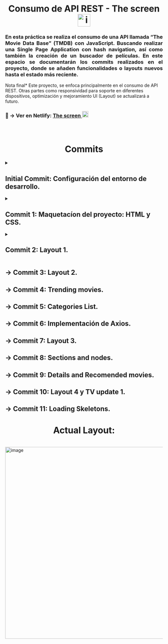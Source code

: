 <h1 align="center">Consumo de API REST - The screen<img width="40" alt="image" src="https://user-images.githubusercontent.com/67802793/197900321-b4dce53e-4cb6-4a7e-a249-756584c65162.png"></h1> 

<h3 align= "justify">
En esta práctica se realiza el consumo de una API llamada “The Movie Data Base” (TMDB) con JavaScript.
Buscando realizar una Single Page Application con hash navigation, así como también la creación de un buscador de películas. En este espacio se documentarán los commits realizados en el proyecto, donde se añaden funcionalidades o layouts nuevos hasta el estado más reciente. 
</h3>
Nota final* Este proyecto, se enfoca principalmente en el consumo de API REST. Otras partes como responsividad para soporte en diferentes dispositivos, optimización y mejoramiento UI (Layout) se actualizará a futuro.
<h3>
👀 → Ver en Netlify: <a href="https://thescreenejmz216.netlify.app/">The screen  <img width="20" alt="image" src="https://user-images.githubusercontent.com/67802793/197900321-b4dce53e-4cb6-4a7e-a249-756584c65162.png"></a>
</br>
</br>
</br>

<h1 align="center">Commits</h1> 
<details>
  <summary><h2>Initial Commit: Configuración del entorno de desarrollo.</h2></summary>
  <ol type="1">
    <li> Creamos el repositorio en GitHub
    <li>Clonamos el repositorio
    <li>En VSCode creamos package.json (npm init)
    <li>Creamos las carpetas para js y css y el index.html
    <li>Para más facilidad temporal y sin usar variables globales, creamos archivo para la api-key de TMDB en js 
    <li>Finalmente, agregamos el archivo al .gitignore
  </ol>
</details>


<details>
  <summary><h2>Commit 1: Maquetacíon del proyecto: HTML y CSS.</h2></summary>
  <ol type="1">
    <li> Crear un body con los componentes de Header, Trending Movies, Categories, trending TV, 
      Genereic List, Movie Details y Footer. Esto se detalla mejor en el código del repositorio.
    <li>Agregamos la clase inactive para luego manipular el DOM desde js
  </ol>
</details>


<details>
  <summary><h2>Commit 2: Layout 1.</h2></summary>
  <ol type="1">
    <li> Finalizamos la definción del primer Layout. La cual se aprecia acontinuación:
      <img width="612" alt="image" src="https://user-images.githubusercontent.com/67802793/197905999-b07fe6ea-917d-49f8-8f64-aaadfb98bee6.png">
  </ol>
</details>

## → Commit 3: Layout 2.

## → Commit 4: Trending movies.

## → Commit 5: Categories List.

## → Commit 6: Implementación de Axios.

## → Commit 7: Layout 3.

## → Commit 8: Sections and nodes.

## → Commit 9: Details and Recomended movies.

## → Commit 10: Layout 4 y TV update 1.

## → Commit 11: Loading Skeletons.




<h1 align="center">Actual Layout:</h1> 
<br>
<img width="612" alt="image" src="https://user-images.githubusercontent.com/67802793/197844017-48cde177-5ea3-44a7-8473-e7b302f0b901.png">
